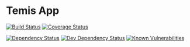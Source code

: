 # Temis App
[![Build Status][travis-image]][travis-url]
[![Coverage Status][coverage-image]][coverage-url]

[![Dependency Status][depstat-image]][depstat-url]
[![Dev Dependency Status][devdepstat-image]][devdepstat-url]
[![Known Vulnerabilities][snyk-image]][snyk-url]








[travis-image]: https://travis-ci.org/scvsoft/temis.svg?branch=master
[travis-url]: https://travis-ci.org/scvsoft/temis

[coverage-url]: https://codecov.io/github/scvsoft/temis?branch=master
[coverage-image]: https://codecov.io/github/scvsoft/temis/coverage.svg?branch=master

[snyk-url]: https://snyk.io/test/github/scvsoft/temis?targetFile=app%2Fpackage.json
[snyk-image]: https://snyk.io/test/github/scvsoft/temis/badge.svg?targetFile=app%2Fpackage.json

[depstat-url]: https://david-dm.org/scvsoft/temis
[depstat-image]: https://david-dm.org/scvsoft/temis.svg?path=app

[devdepstat-url]: https://david-dm.org/scvsoft/temis?path=app&type=dev
[devdepstat-image]: https://david-dm.org/scvsoft/temis/dev-status.svg?path=app
